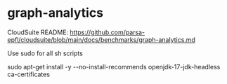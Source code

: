 # graph-analytics
CloudSuite README: https://github.com/parsa-epfl/cloudsuite/blob/main/docs/benchmarks/graph-analytics.md

Use sudo for all sh scripts

sudo apt-get install -y --no-install-recommends openjdk-17-jdk-headless ca-certificates
